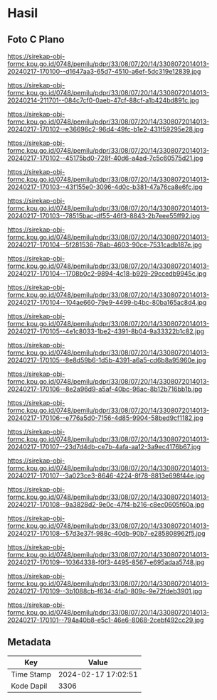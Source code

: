 # Hasil

## Foto C Plano

https://sirekap-obj-formc.kpu.go.id/0748/pemilu/pdpr/33/08/07/20/14/3308072014013-20240217-170100--d1647aa3-65d7-4510-a6ef-5dc319e12839.jpg

https://sirekap-obj-formc.kpu.go.id/0748/pemilu/pdpr/33/08/07/20/14/3308072014013-20240214-211701--084c7cf0-0aeb-47cf-88cf-a1b424bd891c.jpg

https://sirekap-obj-formc.kpu.go.id/0748/pemilu/pdpr/33/08/07/20/14/3308072014013-20240217-170102--e36696c2-96d4-49fc-b1e2-431f59295e28.jpg

https://sirekap-obj-formc.kpu.go.id/0748/pemilu/pdpr/33/08/07/20/14/3308072014013-20240217-170102--45175bd0-728f-40d6-a4ad-7c5c60575d21.jpg

https://sirekap-obj-formc.kpu.go.id/0748/pemilu/pdpr/33/08/07/20/14/3308072014013-20240217-170103--43f155e0-3096-4d0c-b381-47a76ca8e6fc.jpg

https://sirekap-obj-formc.kpu.go.id/0748/pemilu/pdpr/33/08/07/20/14/3308072014013-20240217-170103--78515bac-df55-46f3-8843-2b7eee55ff92.jpg

https://sirekap-obj-formc.kpu.go.id/0748/pemilu/pdpr/33/08/07/20/14/3308072014013-20240217-170104--5f281536-78ab-4603-90ce-7531cadb187e.jpg

https://sirekap-obj-formc.kpu.go.id/0748/pemilu/pdpr/33/08/07/20/14/3308072014013-20240217-170104--1708b0c2-9894-4c18-b929-29ccedb9945c.jpg

https://sirekap-obj-formc.kpu.go.id/0748/pemilu/pdpr/33/08/07/20/14/3308072014013-20240217-170104--104ae660-79e9-4499-b4bc-80ba165ac8d4.jpg

https://sirekap-obj-formc.kpu.go.id/0748/pemilu/pdpr/33/08/07/20/14/3308072014013-20240217-170105--4e1c8033-1be2-4391-8b04-9a33322b1c82.jpg

https://sirekap-obj-formc.kpu.go.id/0748/pemilu/pdpr/33/08/07/20/14/3308072014013-20240217-170105--8e8d59b6-1d5b-4391-a6a5-cd6b8a95960e.jpg

https://sirekap-obj-formc.kpu.go.id/0748/pemilu/pdpr/33/08/07/20/14/3308072014013-20240217-170106--8e2a96d9-a5af-40bc-96ac-8b12b716bb1b.jpg

https://sirekap-obj-formc.kpu.go.id/0748/pemilu/pdpr/33/08/07/20/14/3308072014013-20240217-170106--e776a5d0-7156-4d85-9904-58bed9cf1182.jpg

https://sirekap-obj-formc.kpu.go.id/0748/pemilu/pdpr/33/08/07/20/14/3308072014013-20240217-170107--23d7d4db-ce7b-4afa-aa12-3a9ec4176b67.jpg

https://sirekap-obj-formc.kpu.go.id/0748/pemilu/pdpr/33/08/07/20/14/3308072014013-20240217-170107--3a023ce3-8646-4224-8f78-8813e698f44e.jpg

https://sirekap-obj-formc.kpu.go.id/0748/pemilu/pdpr/33/08/07/20/14/3308072014013-20240217-170108--9a3828d2-9e0c-47f4-b216-c8ec0605f60a.jpg

https://sirekap-obj-formc.kpu.go.id/0748/pemilu/pdpr/33/08/07/20/14/3308072014013-20240217-170108--57d3e37f-988c-40db-90b7-e285808962f5.jpg

https://sirekap-obj-formc.kpu.go.id/0748/pemilu/pdpr/33/08/07/20/14/3308072014013-20240217-170109--10364338-f0f3-4495-8567-e695adaa5748.jpg

https://sirekap-obj-formc.kpu.go.id/0748/pemilu/pdpr/33/08/07/20/14/3308072014013-20240217-170109--3b1088cb-f634-4fa0-809c-9e72fdeb3901.jpg

https://sirekap-obj-formc.kpu.go.id/0748/pemilu/pdpr/33/08/07/20/14/3308072014013-20240217-170101--794a40b8-e5c1-46e6-8068-2cebf492cc29.jpg


## Metadata

| Key        | Value               |
| ---------- | ------------------- |
| Time Stamp | 2024-02-17 17:02:51 |
| Kode Dapil | 3306                |



